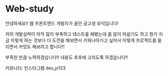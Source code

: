 # Web-study

안녕하세요!! 웹 프론트엔드 개발자가 꿈인 공고생 유익입니다!

저의 개발실력이 아직 많이 부족하고 테스트를 해봤는데 좀 많이 아쉽기도 하고 뭔가 지금 이렇게 하는 것보다 더 도전을 해보면서 키워나아가고 싶어서 이렇게 프로젝트를 올리면서 커밋도 해보려고 합니다!!

부족한 만큼 노력하겠습니다!!
내용도 추후에 고치도록 하겠습니다!!

커뮤니티: 인스타그램 dev_yi123
